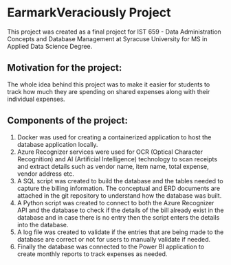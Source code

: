 # EarmarkVeraciously Project
This project was created as a final project for IST 659 - Data Administration Concepts and Database Management at Syracuse University for MS in Applied Data Science Degree.

## Motivation for the project:
The whole idea behind this project was to make it easier for students to track how much they are spending on shared expenses along with their individual expenses.

## Components of the project:
1. Docker was used for creating a containerized application to host the database application locally.
2. Azure Recognizer services were used for OCR (Optical Character Recognition) and AI (Artificial Intelligence) technology to scan receipts and extract details such as vendor name, item name, total expense, vendor address etc.
3. A SQL script was created to build the database and the tables needed to capture the billing information. The conceptual and ERD documents are attached in the git repository to understand how the database was built.
4. A Python script was created to connect to both the Azure Recognizer API and the database to check if the details of the bill already exist in the database and in case there is no entry then the script enters the details into the database.
5. A log file was created to validate if the entries that are being made to the database are correct or not for users to manually validate if needed.
6. Finally the database was connected to the Power BI application to create monthly reports to track expenses as needed.
